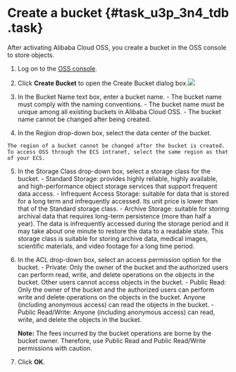 # Create a bucket {#task_u3p_3n4_tdb .task}

After activating Alibaba Cloud OSS, you create a bucket in the OSS console to store objects.

1.   Log on to the [OSS console](https://oss.console.aliyun.com/). 
2.   Click **Create Bucket** to open the Create Bucket dialog box.![](http://static-aliyun-doc.oss-cn-hangzhou.aliyuncs.com/assets/img/4333/1533804337933_en-US.png)

 
3.   In the Bucket Name text box, enter a bucket name. 
    -   The bucket name must comply with the naming conventions.
    -   The bucket name must be unique among all existing buckets in Alibaba Cloud OSS.
    -   The bucket name cannot be changed after being created.
4.   In the Region drop-down box, select the data center of the bucket.  

    The region of a bucket cannot be changed after the bucket is created. To access OSS through the ECS intranet, select the same region as that of your ECS.

5.   In the Storage Class drop-down box, select a storage class for the bucket. 
    -   Standard Storage: provides highly reliable, highly available, and high-performance object storage services that support frequent data access.
    -   Infrequent Access Storage: suitable for data that is stored for a long term and infrequently accessed. Its unit price is lower than that of the Standard storage class.
    -   Archive Storage: suitable for storing archival data that requires long-term persistence \(more than half a year\). The data is infrequently accessed during the storage period and it may take about one minute to restore the data to a readable state. This storage class is suitable for storing archive data, medical images, scientific materials, and video footage for a long time period.
6.   In the ACL drop-down box, select an access permission option for the bucket. 
    -   Private: Only the owner of the bucket and the authorized users can perform read, write, and delete operations on the objects in the bucket. Other users cannot access objects in the bucket.
    -   Public Read: Only the owner of the bucket and the authorized users can perform write and delete operations on the objects in the bucket. Anyone \(including anonymous access\) can read the objects in the bucket.
    -   Public Read/Write: Anyone \(including anonymous access\) can read, write, and delete the objects in the bucket.

        **Note:** The fees incurred by the bucket operations are borne by the bucket owner. Therefore, use Public Read and Public Read/Write permissions with caution.

7.   Click **OK**. 

